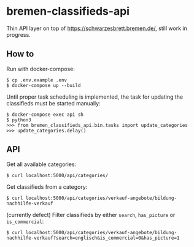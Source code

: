 # bremen-classifieds-api

Thin API layer on top of https://schwarzesbrett.bremen.de/, still work in progress.

## How to

Run with docker-compose:

```shell
$ cp .env.example .env
$ docker-compose up --build
```

Until proper task scheduling is implemented, the task for updating the classifieds must be started manually:

```shell
$ docker-compose exec api sh
$ python3
>>> from bremen_classifieds_api.bin.tasks import update_categories
>>> update_categories.delay()
```

## API

Get all available categories:

```shell
$ curl localhost:5000/api/categories/
```

Get classifieds from a category:

```shell
$ curl localhost:5000/api/categories/verkauf-angebote/bildung-nachhilfe-verkauf
```

(currently defect) Filter classifieds by either `search`, `has_picture` or `is_commercial`:

```shell
$ curl localhost:5000/api/categories/verkauf-angebote/bildung-nachhilfe-verkauf?search=englisch&is_commercial=0&has_picture=1
```